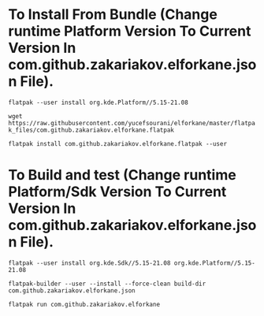 # To Install From Bundle (Change runtime Platform Version To Current Version In com.github.zakariakov.elforkane.json File).

``` flatpak --user install org.kde.Platform//5.15-21.08  ```

``` wget https://raw.githubusercontent.com/yucefsourani/elforkane/master/flatpak_files/com.github.zakariakov.elforkane.flatpak ```

``` flatpak install com.github.zakariakov.elforkane.flatpak --user ```


# To Build and test (Change runtime Platform/Sdk Version To Current Version In com.github.zakariakov.elforkane.json File).

``` flatpak --user install org.kde.Sdk//5.15-21.08 org.kde.Platform//5.15-21.08  ``` 

``` flatpak-builder --user --install --force-clean build-dir com.github.zakariakov.elforkane.json ```

``` flatpak run com.github.zakariakov.elforkane ```

